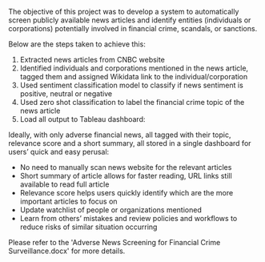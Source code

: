 The objective of this project was to develop a system to automatically screen publicly available news articles and identify entities (individuals or corporations) potentially involved in financial crime, scandals, or sanctions.

Below are the steps taken to achieve this:
1.  Extracted news articles from CNBC website
2.  Identified individuals and corporations mentioned in the news article, tagged them and assigned Wikidata link to the individual/corporation
3.  Used sentiment classification model to classify if news sentiment is positive, neutral or negative
4.  Used zero shot classification to label the financial crime topic of the news article
5.  Load all output to Tableau dashboard: 

Ideally, with only adverse financial news, all tagged with their topic, relevance score and a short summary, all stored in a single dashboard for users’ quick and easy perusal:

-  No need to manually scan news website for the relevant articles
-  Short summary of article allows for faster reading, URL links still available to read full article
-  Relevance score helps users quickly identify which are the more important articles to focus on
-  Update watchlist of people or organizations mentioned
-  Learn from others’ mistakes and review policies and workflows to reduce risks of similar situation occurring

Please refer to the 'Adverse News Screening for Financial Crime Surveillance.docx' for more details.
